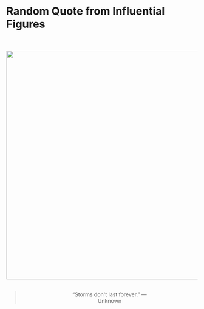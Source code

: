 # Random Quote from Influential Figures

<div align="center">
  <br>
  <br>
  <a href="https://en.m.wikipedia.org/wiki/File:Unknown_person.jpg" title="File:Unknown person.jpg - Wikipedia"><img src="https://upload.wikimedia.org/wikipedia/commons/thumb/b/bc/Unknown_person.jpg/925px-Unknown_person.jpg" width="600px"></a>
  <br>
  <br>
  <blockquote>&ldquo;Storms don't last forever.&rdquo; &mdash; <footer>Unknown</footer></blockquote>
</div>
  